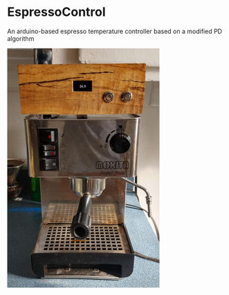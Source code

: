 # EspressoControl
An arduino-based espresso temperature controller based on a modified PD algorithm

<img src="./interface.jpg" alt="Espresso machine with temperature controller interface" width="352" height="553">
